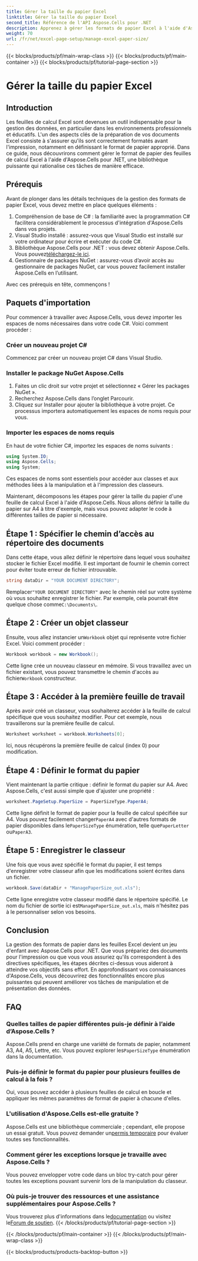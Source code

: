 ```yaml
---
title: Gérer la taille du papier Excel
linktitle: Gérer la taille du papier Excel
second_title: Référence de l'API Aspose.Cells pour .NET
description: Apprenez à gérer les formats de papier Excel à l'aide d'Aspose.Cells pour .NET. Ce guide propose des instructions étape par étape et des exemples pour une intégration transparente.
weight: 70
url: /fr/net/excel-page-setup/manage-excel-paper-size/
---
```


{{< blocks/products/pf/main-wrap-class >}}
{{< blocks/products/pf/main-container >}}
{{< blocks/products/pf/tutorial-page-section >}}

# Gérer la taille du papier Excel

## Introduction

Les feuilles de calcul Excel sont devenues un outil indispensable pour la gestion des données, en particulier dans les environnements professionnels et éducatifs. L'un des aspects clés de la préparation de vos documents Excel consiste à s'assurer qu'ils sont correctement formatés avant l'impression, notamment en définissant le format de papier approprié. Dans ce guide, nous découvrirons comment gérer le format de papier des feuilles de calcul Excel à l'aide d'Aspose.Cells pour .NET, une bibliothèque puissante qui rationalise ces tâches de manière efficace.

## Prérequis

Avant de plonger dans les détails techniques de la gestion des formats de papier Excel, vous devez mettre en place quelques éléments :

1. Compréhension de base de C# : la familiarité avec la programmation C# facilitera considérablement le processus d'intégration d'Aspose.Cells dans vos projets.
2. Visual Studio installé : assurez-vous que Visual Studio est installé sur votre ordinateur pour écrire et exécuter du code C#.
3. Bibliothèque Aspose.Cells pour .NET : vous devez obtenir Aspose.Cells. Vous pouvez[téléchargez-le ici](https://releases.aspose.com/cells/net/).
4. Gestionnaire de packages NuGet : assurez-vous d’avoir accès au gestionnaire de packages NuGet, car vous pouvez facilement installer Aspose.Cells en l’utilisant.

Avec ces prérequis en tête, commençons !

## Paquets d'importation

Pour commencer à travailler avec Aspose.Cells, vous devez importer les espaces de noms nécessaires dans votre code C#. Voici comment procéder :

### Créer un nouveau projet C#

Commencez par créer un nouveau projet C# dans Visual Studio.

### Installer le package NuGet Aspose.Cells

1. Faites un clic droit sur votre projet et sélectionnez « Gérer les packages NuGet ».
2. Recherchez Aspose.Cells dans l’onglet Parcourir.
3. Cliquez sur Installer pour ajouter la bibliothèque à votre projet. Ce processus importera automatiquement les espaces de noms requis pour vous.

### Importer les espaces de noms requis

En haut de votre fichier C#, importez les espaces de noms suivants :

```csharp
using System.IO;
using Aspose.Cells;
using System;
```

Ces espaces de noms sont essentiels pour accéder aux classes et aux méthodes liées à la manipulation et à l'impression des classeurs.

Maintenant, décomposons les étapes pour gérer la taille du papier d'une feuille de calcul Excel à l'aide d'Aspose.Cells. Nous allons définir la taille du papier sur A4 à titre d'exemple, mais vous pouvez adapter le code à différentes tailles de papier si nécessaire.

## Étape 1 : Spécifier le chemin d’accès au répertoire des documents

Dans cette étape, vous allez définir le répertoire dans lequel vous souhaitez stocker le fichier Excel modifié. Il est important de fournir le chemin correct pour éviter toute erreur de fichier introuvable.

```csharp
string dataDir = "YOUR DOCUMENT DIRECTORY";
```

 Remplacer`"YOUR DOCUMENT DIRECTORY"` avec le chemin réel sur votre système où vous souhaitez enregistrer le fichier. Par exemple, cela pourrait être quelque chose comme`C:\Documents\`.

## Étape 2 : Créer un objet classeur

 Ensuite, vous allez instancier un`Workbook` objet qui représente votre fichier Excel. Voici comment procéder :

```csharp
Workbook workbook = new Workbook();
```

 Cette ligne crée un nouveau classeur en mémoire. Si vous travaillez avec un fichier existant, vous pouvez transmettre le chemin d'accès au fichier`Workbook` constructeur.

## Étape 3 : Accéder à la première feuille de travail

Après avoir créé un classeur, vous souhaiterez accéder à la feuille de calcul spécifique que vous souhaitez modifier. Pour cet exemple, nous travaillerons sur la première feuille de calcul.

```csharp
Worksheet worksheet = workbook.Worksheets[0];
```

Ici, nous récupérons la première feuille de calcul (index 0) pour modification.

## Étape 4 : Définir le format du papier

Vient maintenant la partie critique : définir le format du papier sur A4. Avec Aspose.Cells, c'est aussi simple que d'ajuster une propriété :

```csharp
worksheet.PageSetup.PaperSize = PaperSizeType.PaperA4;
```

 Cette ligne définit le format de papier pour la feuille de calcul spécifiée sur A4. Vous pouvez facilement changer`PaperA4` avec d'autres formats de papier disponibles dans le`PaperSizeType` énumération, telle que`PaperLetter` ou`PaperA3`.

## Étape 5 : Enregistrer le classeur

Une fois que vous avez spécifié le format du papier, il est temps d'enregistrer votre classeur afin que les modifications soient écrites dans un fichier.

```csharp
workbook.Save(dataDir + "ManagePaperSize_out.xls");
```

 Cette ligne enregistre votre classeur modifié dans le répertoire spécifié. Le nom du fichier de sortie ici est`ManagePaperSize_out.xls`, mais n'hésitez pas à le personnaliser selon vos besoins.

## Conclusion

La gestion des formats de papier dans les feuilles Excel devient un jeu d'enfant avec Aspose.Cells pour .NET. Que vous prépariez des documents pour l'impression ou que vous vous assuriez qu'ils correspondent à des directives spécifiques, les étapes décrites ci-dessus vous aideront à atteindre vos objectifs sans effort. En approfondissant vos connaissances d'Aspose.Cells, vous découvrirez des fonctionnalités encore plus puissantes qui peuvent améliorer vos tâches de manipulation et de présentation des données.

## FAQ

### Quelles tailles de papier différentes puis-je définir à l’aide d’Aspose.Cells ?
 Aspose.Cells prend en charge une variété de formats de papier, notamment A3, A4, A5, Lettre, etc. Vous pouvez explorer les`PaperSizeType` énumération dans la documentation.

### Puis-je définir le format du papier pour plusieurs feuilles de calcul à la fois ?
Oui, vous pouvez accéder à plusieurs feuilles de calcul en boucle et appliquer les mêmes paramètres de format de papier à chacune d'elles.

### L'utilisation d'Aspose.Cells est-elle gratuite ?
 Aspose.Cells est une bibliothèque commerciale ; cependant, elle propose un essai gratuit. Vous pouvez demander un[permis temporaire](https://purchase.aspose.com/temporary-license/) pour évaluer toutes ses fonctionnalités.

### Comment gérer les exceptions lorsque je travaille avec Aspose.Cells ?
Vous pouvez envelopper votre code dans un bloc try-catch pour gérer toutes les exceptions pouvant survenir lors de la manipulation du classeur.

### Où puis-je trouver des ressources et une assistance supplémentaires pour Aspose.Cells ?
 Vous trouverez plus d'informations dans le[documentation](https://reference.aspose.com/cells/net/) ou visitez le[Forum de soutien](https://forum.aspose.com/c/cells/9).
{{< /blocks/products/pf/tutorial-page-section >}}

{{< /blocks/products/pf/main-container >}}
{{< /blocks/products/pf/main-wrap-class >}}

{{< blocks/products/products-backtop-button >}}
